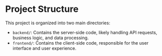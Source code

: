 # Project Structure

This project is organized into two main directories:

-   `backend/`: Contains the server-side code, likely handling API requests, business logic, and data processing.
-   `frontend/`: Contains the client-side code, responsible for the user interface and user experience.